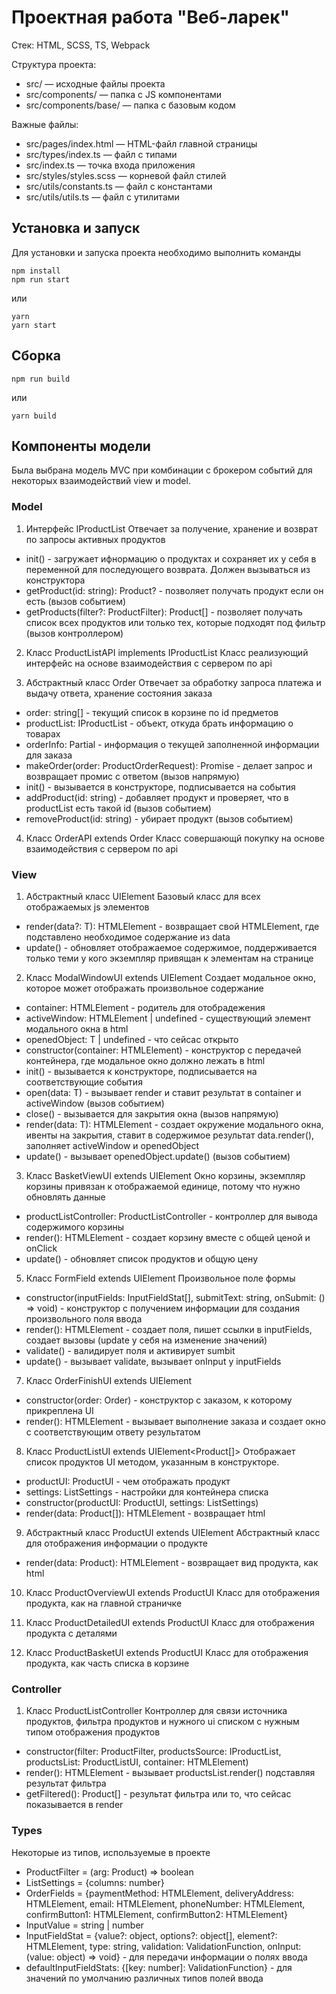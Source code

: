 # Проектная работа "Веб-ларек"

Стек: HTML, SCSS, TS, Webpack

Структура проекта:
- src/ — исходные файлы проекта
- src/components/ — папка с JS компонентами
- src/components/base/ — папка с базовым кодом

Важные файлы:
- src/pages/index.html — HTML-файл главной страницы
- src/types/index.ts — файл с типами
- src/index.ts — точка входа приложения
- src/styles/styles.scss — корневой файл стилей
- src/utils/constants.ts — файл с константами
- src/utils/utils.ts — файл с утилитами

## Установка и запуск
Для установки и запуска проекта необходимо выполнить команды

```
npm install
npm run start
```

или

```
yarn
yarn start
```
## Сборка

```
npm run build
```

или

```
yarn build
```

## Компоненты модели
Была выбрана модель MVC при комбинации с брокером событий для некоторых взаимодействий view и model.

### Model
1. Интерфейс IProductList
Отвечает за получение, хранение и возврат по запросы активных продуктов
- init() - загружает ифнормацию о продуктах и сохраняет их у себя в переменной для последующего возврата. Должен вызываться из конструктора
- getProduct(id: string): Product? - позволяет получать продукт если он есть (вызов событием)
- getProducts(filter?: ProductFilter): Product[] - позволяет получать список всех продуктов или только тех, которые подходят под фильтр (вызов контроллером)

2. Класс ProductListAPI implements IProductList
Класс реализующий интерфейс на основе взаимодействия с сервером по api

3. Абстрактный класс Order
Отвечает за обработку запроса платежа и выдачу ответа, хранение состояния заказа
- order: string[] - текущий список в корзине по id предметов
- productList: IProductList - объект, откуда брать информацию о товарах
- orderInfo: Partial<ProductOrderRequest> - информация о текущей заполненной информации для заказа
- makeOrder(order: ProductOrderRequest): Promise<ProductOrderResponse> - делает запрос и возвращает промис с ответом (вызов напрямую)
- init() - вызывается в конструкторе, подписывается на события
- addProduct(id: string) - добавляет продукт и проверяет, что в productList есть такой id (вызов событием)
- removeProduct(id: string) - убирает продукт (вызов событием)

4. Класс OrderAPI extends Order
Класс совершающй покупку на основе взаимодействия с сервером по api

### View
1. Абстрактный класс UIElement<T extends Object>
Базовый класс для всех отображаемых js элементов
- render(data?: T): HTMLElement - возвращает свой HTMLElement, где подставлено необходимое содержание из data
- update() - обновляет отображаемое содержимое, поддерживается только теми у кого экземпляр привящан к элементам на странице

2. Класс ModalWindowUI extends UIElement<T extends UIElement>
Создает модальное окно, которое может отображать произвольное содержание
- container: HTMLElement - родитель для отобрадежения
- activeWindow: HTMLElement | undefined - существующий элемент модального окна в html
- openedObject: T | undefined - что сейсас открыто
- constructor(container: HTMLElement) - конструктор с передачей контейнера, где модальное окно должно лежать в html
- init() - вызывается к конструкторе, подписывается на соответствующие события
- open(data: T) - вызывает render и ставит результат в container и activeWindow (вызов событием)
- close() - вызывается для закрытия окна (вызов напрямую)
- render(data: T): HTMLElement - создает окружение модального окна, ивенты на закрытия, ставит в содержимое результат data.render(), заполняет activeWindow и openedObject
- update() - вызывает openedObject.update() (вызов событием)

3. Класс BasketViewUI extends UIElement<undefined>
Окно корзины, экземпляр корзины привязан к отображаемой единице, потому что нужно обновлять данные
- productListController: ProductListController - контроллер для вывода содержимого корзины
- render(): HTMLElement - создает корзину вместе с общей ценой и onClick
- update() - обновляет список продуктов и общую цену

5. Класс FormField extends UIElement<undefined>
Произвольное поле формы
- constructor(inputFields: InputFieldStat[], submitText: string, onSubmit: () => void) - конструктор с получением информации для создания произвольного поля ввода
- render(): HTMLElement - создает поля, пишет ссылки в inputFields, создает вызовы (update у себя на изменение значений)
- validate() - валидирует поля и активирует sumbit
- update() - вызывает validate, вызывает onInput у inputFields

7. Класс OrderFinishUI extends UIElement<T extends UIElement>
- constructor(order: Order) - конструктор с заказом, к которому прикреплена UI
- render(): HTMLElement - вызывает выполнение заказа и создает окно с соответствующим ответу результатом

8. Класс ProductListUI extends UIElement<Product[]>
Отображает список продуктов UI методом, указанным в конструкторе.
- productUI: ProductUI - чем отображать продукт
- settings: ListSettings - настройки для контейнера списка
- constructor(productUI: ProductUI, settings: ListSettings)
- render(data: Product[]): HTMLElement - возвращает html

9. Абстрактный класс ProductUI extends UIElement<Product>
Абстрактный класс для отображения информации о продукте
- render(data: Product): HTMLElement - возвращает вид продукта, как html

10. Класс ProductOverviewUI extends ProductUI
Класс для отображения продукта, как на главной страничке

11. Класс ProductDetailedUI extends ProductUI
Класс для отображения продукта с деталями

12. Класс ProductBasketUI extends ProductUI
Класс для отображения продукта, как часть списка в корзине


### Controller
1. Класс ProductListController
Контроллер для связи источника продуктов, фильтра продуктов и нужного ui списком с нужным типом отображения продуктов
- constructor(filter: ProductFilter, productsSource: IProductList, productsList: ProductListUI, container: HTMLElement)
- render(): HTMLElement - вызывает productsList.render() подставляя результат фильтра
- getFiltered(): Product[] - результат фильтра или то, что сейсас показывается в render

### Types
Некоторые из типов, используемые в проекте
- ProductFilter = (arg: Product) => boolean
- ListSettings = {columns: number}
- OrderFields = {paymentMethod: HTMLElement, deliveryAddress: HTMLElement, email: HTMLElement, phoneNumber: HTMLElement, confirmButton1: HTMLElement, confirmButton2: HTMLElement}
- InputValue = string | number
- InputFieldStat = {value?: object, options?: object[], element?: HTMLElement, type: string, validation: ValidationFunction, onInput: (value: object) => void} - для передачи информации о полях ввода
- defaultInputFieldStats: {[key: number]: ValidationFunction} - для значений по умолчанию различных типов полей ввода